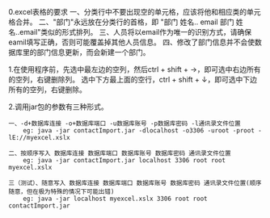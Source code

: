 
0.excel表格的要求
    一、分类行中不要出现空的单元格，应该将他和相应类的单元格合并。
    二、"部门"永远放在分类行的首格，即 "部门 姓名.. email 部门 姓名..email"类似的形式排列。
    三、人员将以email作为唯一的识别方式，请确保eamil填写正确，否则可能覆盖掉其他人员信息。
    四、修改了部门信息并不会使数据库里的部门信息更新，而会新建一个部门。
    
1.在使用程序前，先选中最左边的空列，然后ctrl + shift + →，即可选中右边所有的空列，右键删除列。
选中下方最上面的空行，ctrl + shift + ↓，即可选中下边所有的空列，右键删除。

2.调用jar包的参数有三种形式。

    一、-d+数据库连接 -o+数据库端口 -u数据库账号 -p数据库密码 -l通讯录文件位置
        eg: java -jar contactImport.jar -dlocalhost -o3306 -uroot -proot -lE://myexcel.xslx
        
    二、按顺序写入 数据库连接 数据库端口 数据库账号 数据库密码 通讯录文件位置
        eg: java -jar contactImport.jar localhost 3306 root root myexcel.xslx
        
    三（测试）、随意写入 数据库连接 数据库端口 数据库账号 数据库密码 通讯录文件位置(顺序随意，但在极为特殊的情况下可能出错)
        eg: java -jar localhost myexcel.xslx 3306 root root contactImport.jar
